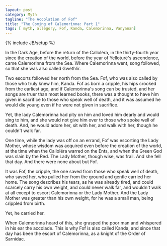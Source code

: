 ```yaml
---
layout: post
category: Myth 
tagline: "The Accolation of Fof"
title: "The Coming of Calemorinna: Part 1"
tags: [ myth, allegory, Fof, Kanda, Calemorinna, Vanyanan]
---
```

{% include JB/setup %}

In the Dark Age, before the return of the Calloléra, in the thirty-fourth year since the creation of the world, before the year of Yelloturë's ascendence, came Calemorinna from the Sea. Where Calemorinna went, song followed, so that she was also called Gwethlir.
 

<!-- more -->

Two escorts followed her north from the Sea. Fof, who was also called by those who truly knew him, Kanda. Fof as born a cripple, his hips crooked from the earliest age, and if Calemorinna's song can be trusted, and her songs are truer than most learned books, there was a thought to have him given in sacrifice to those who speak well of death, and it was assumed he would die young even if he were not given in sacrifice.

Yet, the lady Calemorinna had pity on him and loved him dearly and would sing to him, and she would not give him over to those who spoke well of death. And, he would adore her, sit with her, and walk with her, though he couldn't walk far. 

One time, while the lady was off on an errand, Fof was escorting the Lady Mother, whose wisdom was acquired even before the creation of the world, at the time when the Calloléra warred on the Ents, and when the Green God was slain by the Red. The Lady Mother, though wise, was frail. And she fell that day. And there were none about but Fof. 

It was Fof, the cripple, the one saved from those who speak well of death, who saved her, who pulled her from the ground and gentle carried her home. The song describes his tears, as he was already tired, and could scarcely carry his own weight, and could never walk far, and wouldn't walk at all except to escort Calemorinna or the Lady Mother. And the Lady Mother was greater than his own weight, for he was a small man, being crippled from birth. 

Yet, he carried her.

When Calemorinna heard of this, she grasped the poor man and whispered in his ear the accolade. This is why Fof is also called Kanda, and since that day has been the escort of Calemorinna, as a knight of the Order of Sarnidac.

